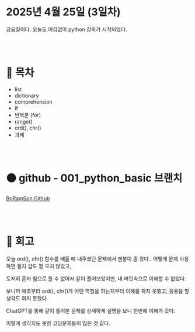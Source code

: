 # 2025년 4월 25일 (3일차)

금요일이다.
오늘도 어김없이 python 강의가 시작되었다.

<br><br>

# 📜 목차

- list
- dictionary
- comprehension
- if
- 반복문 (for)
- range()
- ord(), chr()
- 과제

<br><br>

# ⚫️ github - 001_python_basic 브랜치

[BoRamSon Github](https://github.com/BoRamSon/aiBootCamp/tree/001_python_basic)

<br><br>

# 🤔 회고

오늘 ord(), chr() 함수를 배울 때 내주셨던 문제에서 멘붕이 좀 왔다.. 어떻게 문제 사용하면 될지 감도 잘 오지 않았고,

도저히 혼자 힘으로 풀 수 없어서 같이 풀어보았지만, 내 머릿속으로 이해할 수 없었다.

보니까 애초부터 ord(), chr()가 어떤 역할을 하는지부터 이해를 하지 못했고, 응용을 할 생각도 하지 못했다.

ChatGPT를 통해 같이 풀어본 문제를 상세하게 설명을 보니 한번에 이해가 갔다.

이렇게 생각지도 못한 코딩문제들이 많은 것 같다.
